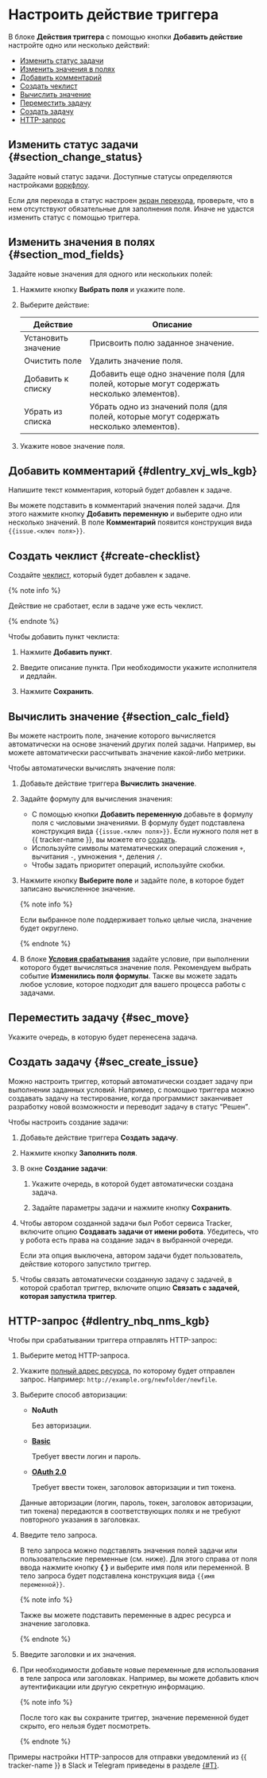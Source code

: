# Настроить действие триггера

В блоке **Действия триггера** с помощью кнопки **Добавить действие** настройте одно или несколько действий:

- [Изменить статус задачи](set-action.md#section_change_status)
- [Изменить значения в полях](set-action.md#section_mod_fields)
- [Добавить комментарий](set-action.md#dlentry_xvj_wls_kgb)
- [Создать чеклист](set-action.md#create-checklist)
- [Вычислить значение](set-action.md#section_calc_field)
- [Переместить задачу](set-action.md#sec_move)
- [Создать задачу](set-action.md#sec_create_issue)
- [HTTP-запрос](set-action.md#dlentry_nbq_nms_kgb)


## Изменить статус задачи {#section_change_status}

Задайте новый статус задачи. Доступные статусы определяются настройками [воркфлоу](../manager/workflow-status-edit.md).

Если для перехода в статус настроен [экран перехода](../manager/workflow-action-edit.md#section_uf2_sks_gcb), проверьте, что в нем отсутствуют обязательные для заполнения поля. Иначе не удастся изменить статус с помощью триггера.


## Изменить значения в полях {#section_mod_fields}

Задайте новые значения для одного или нескольких полей:

1. Нажмите кнопку **Выбрать поля** и укажите поле. 

1. Выберите действие:

    Действие | Описание
    ----- | -----
    Установить значение | Присвоить полю заданное значение.
    Очистить поле | Удалить значение поля.
    Добавить к списку | Добавить еще одно значение поля (для полей, которые могут содержать несколько элементов).
    Убрать из списка | Убрать одно из значений поля (для полей, которые могут содержать несколько элементов).

1. Укажите новое значение поля.


## Добавить комментарий {#dlentry_xvj_wls_kgb}

Напишите текст комментария, который будет добавлен к задаче.

Вы можете подставить в комментарий значения полей задачи. Для этого нажмите кнопку **Добавить переменную** и выберите одно или несколько значений. В поле **Комментарий** появится конструкция вида `{{issue.<ключ поля>}}`.


## Создать чеклист {#create-checklist}

Создайте [чеклист](checklist.md), который будет добавлен к задаче.

{% note info %}

Действие не сработает, если в задаче уже есть чеклист.

{% endnote %}

Чтобы добавить пункт чеклиста:

1. Нажмите **Добавить пункт**.

1. Введите описание пункта. При необходимости укажите исполнителя и дедлайн.

1. Нажмите **Сохранить**.


## Вычислить значение {#section_calc_field}

Вы можете настроить поле, значение которого вычисляется автоматически на основе значений других полей задачи. Например, вы можете автоматически рассчитывать значение какой-либо метрики.

Чтобы автоматически вычислять значение поля:

1. Добавьте действие триггера **Вычислить значение**.

1. Задайте формулу для вычисления значения: 
    - С помощью кнопки **Добавить переменную** добавьте в формулу поля с числовыми значениями. В формулу будет подставлена конструкция вида `{{issue.<ключ поля>}}`. 
      Если нужного поля нет в {{ tracker-name }}, вы можете его [создать](create-param.md).
    - Используйте символы математических операций сложения `+`, вычитания `-`, умножения `*`, деления `/`.
    - Чтобы задать приоритет операций, используйте скобки.

1. Нажмите кнопку **Выберите поле** и задайте поле, в которое будет записано вычисленное значение. 

    {% note info %}

    Если выбранное поле поддерживает только целые числа, значение будет округлено.

    {% endnote %}

1. В блоке [**Условия срабатывания**](set-condition.md#section_set_condition) задайте условие, при выполнении которого будет вычисляться значение поля. Рекомендуем выбрать событие **Изменились поля формулы**. Также вы можете задать любое условие, которое подходит для вашего процесса работы с задачами.


## Переместить задачу {#sec_move}

Укажите очередь, в которую будет перенесена задача.


## Создать задачу {#sec_create_issue}

Можно настроить триггер, который автоматически создает задачу при выполнении заданных условий. Например, с помощью триггера можно создавать задачу на тестирование, когда программист заканчивает разработку новой возможности и переводит задачу в статус <q>Решен</q>.

Чтобы настроить создание задачи:

1. Добавьте действие триггера **Создать задачу**.

1. Нажмите кнопку **Заполнить поля**.

1. В окне **Создание задачи**: 

    1. Укажите очередь, в которой будет автоматически создана задача.

    1. Задайте параметры задачи и нажмите кнопку **Сохранить**.

1. Чтобы автором созданной задачи был Робот сервиса Tracker, включите опцию **Создавать задачи от имени робота**. Убедитесь, что у робота есть права на создание задач в выбранной очереди. 
   
   Если эта опция выключена, автором задачи будет пользователь, действие которого запустило триггер.

1. Чтобы связать автоматически созданную задачу с задачей, в которой сработал триггер, включите опцию **Связать с задачей, которая запустила триггер**.


## HTTP-запрос {#dlentry_nbq_nms_kgb}

Чтобы при срабатывании триггера отправлять HTTP-запрос:

1. Выберите метод HTTP-запроса.

1. Укажите [полный адрес ресурса](https://tools.ietf.org/html/rfc3986), по которому будет отправлен запрос. Например: `http://example.org/newfolder/newfile`.

1. Выберите способ авторизации:
    - **NoAuth**

        Без авторизации.

    - [**Basic**](https://tools.ietf.org/html/rfc2617)

        Требует ввести логин и пароль.

    - [**OAuth 2.0**](https://tools.ietf.org/html/rfc6749)

        Требует ввести токен, заголовок авторизации и тип токена.

   Данные авторизации (логин, пароль, токен, заголовок авторизации, тип токена) передаются в соответствующих полях и не требуют повторного указания в заголовках.

1. Введите тело запроса.

   В тело запроса можно подставлять значения полей задачи или пользовательские переменные (см. ниже). Для этого справа от поля ввода нажмите кнопку **{ }** и выберите имя поля или переменной. В тело запроса будет подставлена конструкция вида `{{имя переменной}}`.

   {% note info %}

   Также вы можете подставить переменные в адрес ресурса и значение заголовка.

   {% endnote %}

1. Введите заголовки и их значения.

1. При необходимости добавьте новые переменные для использования в теле запроса или заголовках. Например, вы можете добавить ключ аутентификации или другую секретную информацию. 

   {% note info %}

   После того как вы сохраните триггер, значение переменной будет скрыто, его нельзя будет посмотреть.

   {% endnote %}

Примеры настройки HTTP-запросов для отправки уведомлений из {{ tracker-name }} в Slack и Telegram приведены в разделе [{#T}](../messenger.md).